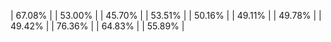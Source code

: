 | 67.08% |
| 53.00% |
| 45.70% |
| 53.51% |
| 50.16% |
| 49.11% |
| 49.78% |
| 49.42% |
| 76.36% |
| 64.83% |
| 55.89% |

